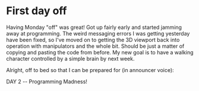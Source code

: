 # First day off


Having Monday "off" was great! Got up fairly early and started jamming away at programming. The weird messaging errors I was getting yesterday have been fixed, so I've moved on to getting the 3D viewport back into operation with manipulators and the whole bit. Should be just a matter of copying and pasting the code from before. My new goal is to have a walking character controlled by a simple brain by next week.

Alright, off to bed so that I can be prepared for (in announcer voice):

DAY 2 -- Programming Madness!

